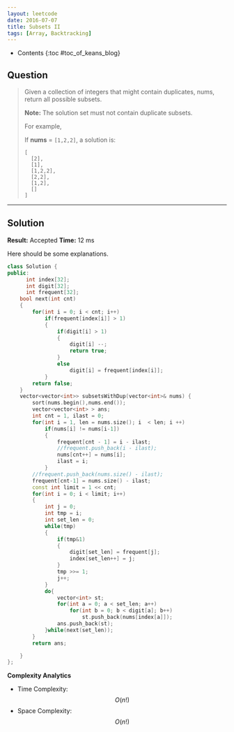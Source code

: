```yaml
---
layout: leetcode
date: 2016-07-07
title: Subsets II
tags: [Array, Backtracking]
---
```


* Contents
{:toc #toc_of_keans_blog}

## Question

> Given a collection of integers that might contain duplicates, nums, return all possible subsets.
>
>**Note:** The solution set must not contain duplicate subsets.
>
>For example,
>
> If **nums** = `[1,2,2]`, a solution is:
>
>     [
>       [2],
>       [1],
>       [1,2,2],
>       [2,2],
>       [1,2],
>       []
>     ]
>     

***

## Solution

**Result:** Accepted **Time:** 12 ms

Here should be some explanations.

```cpp
class Solution {
public:
      int index[32];
      int digit[32];
      int frequent[32];
    bool next(int cnt)
    {
        for(int i = 0; i < cnt; i++)
            if(frequent[index[i]] > 1)
            {
                if(digit[i] > 1)
                {
                    digit[i] --;
                    return true;
                }
                else
                    digit[i] = frequent[index[i]];
            }
        return false;
    }
    vector<vector<int>> subsetsWithDup(vector<int>& nums) {
        sort(nums.begin(),nums.end());
        vector<vector<int> > ans;
        int cnt = 1, ilast = 0;
        for(int i = 1, len = nums.size(); i  < len; i ++)
            if(nums[i] != nums[i-1])
            {
                frequent[cnt - 1] = i - ilast;
                //frequent.push_back(i - ilast);
                nums[cnt++] = nums[i];
                ilast = i;
            }
        //frequent.push_back(nums.size() - ilast);
        frequent[cnt-1] = nums.size() - ilast;
        const int limit = 1 << cnt;
        for(int i = 0; i < limit; i++)
        {
            int j = 0;
            int tmp = i;
            int set_len = 0;
            while(tmp)
            {
                if(tmp&1)
                {
                    digit[set_len] = frequent[j];
                    index[set_len++] = j;
                }
                tmp >>= 1;  
                j++;
            }
            do{
                vector<int> st;
                for(int a = 0; a < set_len; a++)
                    for(int b = 0; b < digit[a]; b++)
                        st.push_back(nums[index[a]]);
                ans.push_back(st);
            }while(next(set_len));
        }
        return ans;

    }
};
```

**Complexity Analytics**

- Time Complexity: $$O(n!)$$
- Space Complexity: $$O(n!)$$

